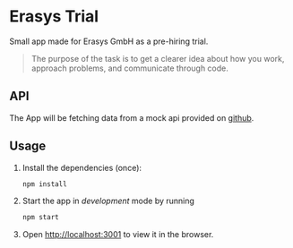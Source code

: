# Erasys Trial

Small app made for Erasys GmbH as a pre-hiring trial.

> The purpose of the task is to get a clearer idea about how you work,
> approach problems, and communicate through code.

## API

The App will be fetching data from a mock api provided on
[github](https://github.com/erasys/js-trial-task).

## Usage

1. Install the dependencies (once):

   ```sh
   npm install
   ```

2. Start the app in _development_ mode by running

   ```sh
   npm start
   ```

3. Open <http://localhost:3001> to view it in the browser.
